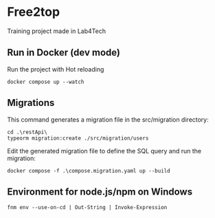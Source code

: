 # Free2top

Training project made in Lab4Tech

## Run in Docker (dev mode)

Run the project with Hot reloading

    docker compose up --watch

## Migrations

This command generates a migration file in the src/migration directory:

    cd .\restApi\
    typeorm migration:create ./src/migration/users

Edit the generated migration file to define the SQL query and run the migration:

    docker compose -f .\compose.migration.yaml up --build

## Environment for node.js/npm on Windows

    fnm env --use-on-cd | Out-String | Invoke-Expression
